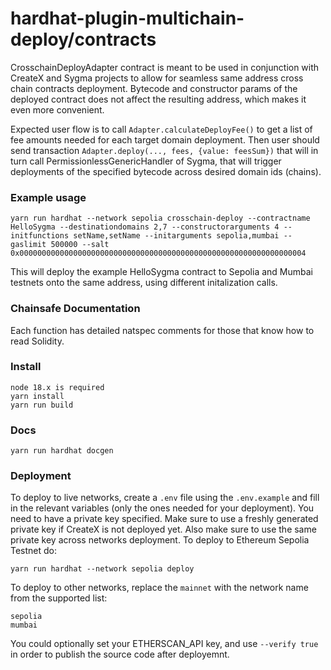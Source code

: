 # hardhat-plugin-multichain-deploy/contracts

CrosschainDeployAdapter contract is meant to be used in conjunction with CreateX and Sygma projects to allow for seamless same address cross chain contracts deployment. Bytecode and constructor params of the deployed contract does not affect the resulting address, which makes it even more convenient.

Expected user flow is to call `Adapter.calculateDeployFee()` to get a list of fee amounts needed for each target domain deployment. Then user should send transaction `Adapter.deploy(..., fees, {value: feesSum})` that will in turn call PermissionlessGenericHandler of Sygma, that will trigger deployments of the specified bytecode across desired domain ids (chains).

### Example usage

	yarn run hardhat --network sepolia crosschain-deploy --contractname HelloSygma --destinationdomains 2,7 --constructorarguments 4 --initfunctions setName,setName --initarguments sepolia,mumbai --gaslimit 500000 --salt 0x0000000000000000000000000000000000000000000000000000000000000004

This will deploy the example HelloSygma contract to Sepolia and Mumbai testnets onto the same address, using different initalization calls.

### Chainsafe Documentation

Each function has detailed natspec comments for those that know how to read Solidity.

### Install

    node 18.x is required
    yarn install
    yarn run build

### Docs

    yarn run hardhat docgen

### Deployment

To deploy to live networks, create a `.env` file using the `.env.example` and fill in the relevant variables (only the ones needed for your deployment).
You need to have a private key specified. Make sure to use a freshly generated private key if CreateX is not deployed yet. Also make sure to use the same private key across networks deployment.
To deploy to Ethereum Sepolia Testnet do:

    yarn run hardhat --network sepolia deploy

To deploy to other networks, replace the `mainnet` with the network name from the supported list:

    sepolia
    mumbai

You could optionally set your ETHERSCAN_API key, and use `--verify true` in order to publish the source code after deployemnt.
